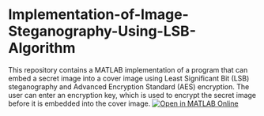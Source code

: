 # Implementation-of-Image-Steganography-Using-LSB-Algorithm
This repository contains a MATLAB implementation of a program that can embed a secret image into a cover image using Least Significant Bit (LSB) steganography and Advanced Encryption Standard (AES) encryption. The user can enter an encryption key, which is used to encrypt the secret image before it is embedded into the cover image.
[![Open in MATLAB Online](https://www.mathworks.com/images/responsive/global/open-in-matlab-online.svg)](https://matlab.mathworks.com/open/github/v1?repo=KIRANKUMARS3201/Implementation-of-Image-Steganography-Using-LSB-Algorithm)
